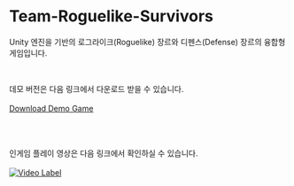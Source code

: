 # Team-Roguelike-Survivors

Unity 엔진을 기반의 로그라이크(Roguelike) 장르와 디펜스(Defense) 장르의 융합형 게임입니다.

<br/>

데모 버전은 다음 링크에서 다운로드 받을 수 있습니다. <br/><br/>
[Download Demo Game](https://drive.google.com/file/d/1Aiczev-C4L6hJvfSdWBU6LBe5vHf4765/view?usp=sharing)

<br/><br/>

인게임 플레이 영상은 다음 링크에서 확인하실 수 있습니다. <br/><br/>
[![Video Label](https://img.youtube.com/vi/3O8_nf3D6kE/0.jpg)](https://www.youtube.com/watch?v=3O8_nf3D6kE)
